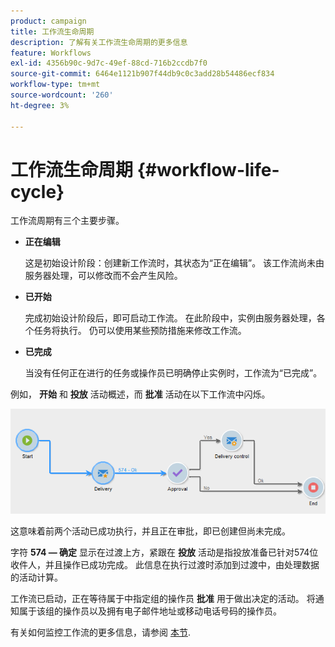 ```yaml
---
product: campaign
title: 工作流生命周期
description: 了解有关工作流生命周期的更多信息
feature: Workflows
exl-id: 4356b90c-9d7c-49ef-88cd-716b2ccdb7f0
source-git-commit: 6464e1121b907f44db9c0c3add28b54486ecf834
workflow-type: tm+mt
source-wordcount: '260'
ht-degree: 3%

---
```


# 工作流生命周期 {#workflow-life-cycle}



工作流周期有三个主要步骤。

* **正在编辑**

   这是初始设计阶段：创建新工作流时，其状态为“正在编辑”。 该工作流尚未由服务器处理，可以修改而不会产生风险。

* **已开始**

   完成初始设计阶段后，即可启动工作流。 在此阶段中，实例由服务器处理，各个任务将执行。 仍可以使用某些预防措施来修改工作流。

* **已完成**

   当没有任何正在进行的任务或操作员已明确停止实例时，工作流为“已完成”。

例如， **开始** 和 **投放** 活动概述，而 **批准** 活动在以下工作流中闪烁。

![](assets/new-workflow-6.png)

这意味着前两个活动已成功执行，并且正在审批，即已创建但尚未完成。

字符 **574 — 确定** 显示在过渡上方，紧跟在 **投放** 活动是指投放准备已针对574位收件人，并且操作已成功完成。 此信息在执行过渡时添加到过渡中，由处理数据的活动计算。

工作流已启动，正在等待属于中指定组的操作员 **批准** 用于做出决定的活动。 将通知属于该组的操作员以及拥有电子邮件地址或移动电话号码的操作员。

有关如何监控工作流的更多信息，请参阅 [本节](monitor-workflow-execution.md).

